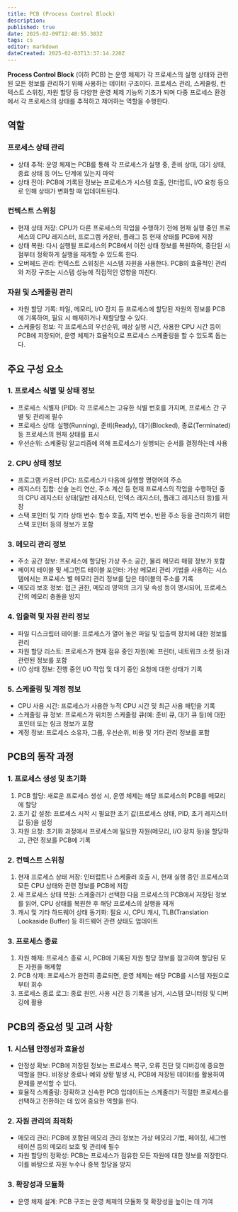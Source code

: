```yaml
---
title: PCB (Process Control Block)
description: 
published: true
date: 2025-02-09T12:48:55.303Z
tags: cs
editor: markdown
dateCreated: 2025-02-03T13:37:14.220Z
---
```


**Process Control Block** (이하 PCB)  는 운영 체제가 각 프로세스의 실행 상태와 관련된 모든 정보를 관리하기 위해 사용하는 데이터 구조이다.
프로세스 관리, 스케줄링, 컨텍스트 스위칭, 자원 할당 등 다양한 운영 체제 기능의 기초가 되며 다중 프로세스 환경에서 각 프로세스의 상태를 추적하고 제어하는 역할을 수행한다.

## 역할

### 프로세스 상태 관리
- 상태 추적: 운영 체제는 PCB를 통해 각 프로세스가 실행 중, 준비 상태, 대기 상태, 종료 상태 등 어느 단계에 있는지 파악
- 상태 전이: PCB에 기록된 정보는 프로세스가 시스템 호출, 인터럽트, I/O 요청 등으로 인해 상태가 변화할 때 업데이트된다.

### 컨텍스트 스위칭
- 현재 상태 저장: CPU가 다른 프로세스의 작업을 수행하기 전에 현재 실행 중인 프로세스의 CPU 레지스터, 프로그램 카운터, 플래그 등 현재 상태를 PCB에 저장
- 상태 복원: 다시 실행될 프로세스의 PCB에서 이전 상태 정보를 복원하여, 중단된 시점부터 정확하게 실행을 재개할 수 있도록 한다.
- 오버헤드 관리: 컨텍스트 스위칭은 시스템 자원을 사용한다. PCB의 효율적인 관리와 저장 구조는 시스템 성능에 직접적인 영향을 미친다.

### 자원 및 스케줄링 관리
- 자원 할당 기록: 파일, 메모리, I/O 장치 등 프로세스에 할당된 자원의 정보를 PCB에 기록하여, 필요 시 해제하거나 재할당할 수 있다.
- 스케줄링 정보: 각 프로세스의 우선순위, 예상 실행 시간, 사용한 CPU 시간 등이 PCB에 저장되어, 운영 체제가 효율적으로 프로세스 스케줄링을 할 수 있도록 돕는다.


## 주요 구성 요소
### 1. 프로세스 식별 및 상태 정보
- 프로세스 식별자 (PID): 각 프로세스는 고유한 식별 번호를 가지며, 프로세스 간 구별 및 관리에 필수
- 프로세스 상태: 실행(Running), 준비(Ready), 대기(Blocked), 종료(Terminated) 등 프로세스의 현재 상태를 표시
- 우선순위: 스케줄링 알고리즘에 의해 프로세스가 실행되는 순서를 결정하는데 사용

### 2. CPU 상태 정보
- 프로그램 카운터 (PC): 프로세스가 다음에 실행할 명령어의 주소
- 레지스터 집합: 산술 논리 연산, 주소 계산 등 현재 프로세스의 작업을 수행하던 중의 CPU 레지스터 상태(일반 레지스터, 인덱스 레지스터, 플래그 레지스터 등)를 저장
- 스택 포인터 및 기타 상태 변수: 함수 호출, 지역 변수, 반환 주소 등을 관리하기 위한 스택 포인터 등의 정보가 포함

### 3. 메모리 관리 정보
- 주소 공간 정보: 프로세스에 할당된 가상 주소 공간, 물리 메모리 매핑 정보가 포함
- 페이지 테이블 및 세그먼트 테이블 포인터: 가상 메모리 관리 기법을 사용하는 시스템에서는 프로세스 별 메모리 관리 정보를 담은 테이블의 주소를 기록
- 메모리 보호 정보: 접근 권한, 메모리 영역의 크기 및 속성 등이 명시되어, 프로세스 간의 메모리 충돌을 방지

### 4. 입출력 및 자원 관리 정보
- 파일 디스크립터 테이블: 프로세스가 열어 놓은 파일 및 입출력 장치에 대한 정보를 관리
- 자원 할당 리스트: 프로세스가 현재 점유 중인 자원(예: 프린터, 네트워크 소켓 등)과 관련된 정보를 포함
- I/O 상태 정보: 진행 중인 I/O 작업 및 대기 중인 요청에 대한 상태가 기록

### 5. 스케줄링 및 계정 정보
- CPU 사용 시간: 프로세스가 사용한 누적 CPU 시간 및 최근 사용 패턴을 기록
- 스케줄링 큐 정보: 프로세스가 위치한 스케줄링 큐(예: 준비 큐, 대기 큐 등)에 대한 포인터 또는 링크 정보가 포함
- 계정 정보: 프로세스 소유자, 그룹, 우선순위, 비용 및 기타 관리 정보를 포함

## PCB의 동작 과정
### 1. 프로세스 생성 및 초기화
1. PCB 할당: 새로운 프로세스 생성 시, 운영 체제는 해당 프로세스의 PCB를 메모리에 할당
2. 초기 값 설정: 프로세스 시작 시 필요한 초기 값(프로세스 상태, PID, 초기 레지스터 값 등)을 설정
3. 자원 요청: 초기화 과정에서 프로세스에 필요한 자원(메모리, I/O 장치 등)을 할당하고, 관련 정보를 PCB에 기록
  
### 2. 컨텍스트 스위칭
1. 현재 프로세스 상태 저장: 인터럽트나 스케줄러 호출 시, 현재 실행 중인 프로세스의 모든 CPU 상태와 관련 정보를 PCB에 저장
2. 새 프로세스 상태 복원: 스케줄러가 선택한 다음 프로세스의 PCB에서 저장된 정보를 읽어, CPU 상태를 복원한 후 해당 프로세스의 실행을 재개
3. 캐시 및 기타 하드웨어 상태 동기화: 필요 시, CPU 캐시, TLB(Translation Lookaside Buffer) 등 하드웨어 관련 상태도 업데이트
  
### 3. 프로세스 종료
1. 자원 해제: 프로세스 종료 시, PCB에 기록된 자원 할당 정보를 참고하여 할당된 모든 자원을 해제합
2. PCB 삭제: 프로세스가 완전히 종료되면, 운영 체제는 해당 PCB를 시스템 자원으로부터 회수
3. 프로세스 종료 로그: 종료 원인, 사용 시간 등 기록을 남겨, 시스템 모니터링 및 디버깅에 활용
  
## PCB의 중요성 및 고려 사항
### 1. 시스템 안정성과 효율성
- 안정성 확보: PCB에 저장된 정보는 프로세스 복구, 오류 진단 및 디버깅에 중요한 역할을 한다. 비정상 종료나 예외 상황 발생 시, PCB에 저장된 데이터를 활용하여 문제를 분석할 수 있다.
- 효율적 스케줄링: 정확하고 신속한 PCB 업데이트는 스케줄러가 적절한 프로세스를 선택하고 전환하는 데 있어 중요한 역할을 한다.
### 2. 자원 관리의 최적화
- 메모리 관리: PCB에 포함된 메모리 관리 정보는 가상 메모리 기법, 페이징, 세그멘테이션 등의 메모리 보호 및 관리에 필수
- 자원 할당의 정확성: PCB는 프로세스가 점유한 모든 자원에 대한 정보를 저장한다. 이를 바탕으로 자원 누수나 중복 할당을 방지
### 3. 확장성과 모듈화
- 운영 체제 설계: PCB 구조는 운영 체제의 모듈화 및 확장성을 높이는 데 기여
